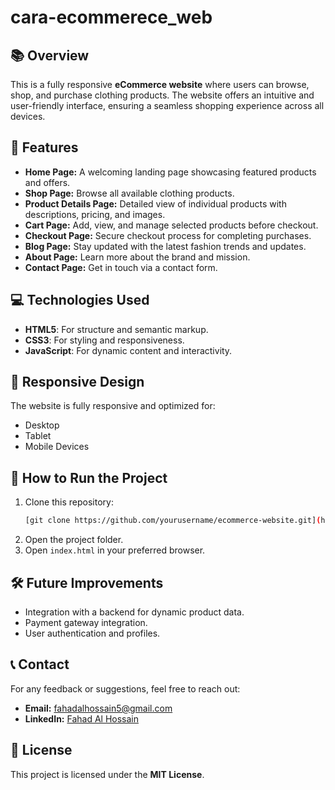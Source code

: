 # cara-ecommerece_web

## 📚 **Overview**

This is a fully responsive **eCommerce website** where users can browse, shop, and purchase clothing products. The website offers an intuitive and user-friendly interface, ensuring a seamless shopping experience across all devices.

## 🌟 **Features**

- **Home Page:** A welcoming landing page showcasing featured products and offers.
- **Shop Page:** Browse all available clothing products.
- **Product Details Page:** Detailed view of individual products with descriptions, pricing, and images.
- **Cart Page:** Add, view, and manage selected products before checkout.
- **Checkout Page:** Secure checkout process for completing purchases.
- **Blog Page:** Stay updated with the latest fashion trends and updates.
- **About Page:** Learn more about the brand and mission.
- **Contact Page:** Get in touch via a contact form.

## 💻 **Technologies Used**

- **HTML5**: For structure and semantic markup.
- **CSS3**: For styling and responsiveness.
- **JavaScript**: For dynamic content and interactivity.

## 📱 **Responsive Design**

The website is fully responsive and optimized for:

- Desktop
- Tablet
- Mobile Devices

## 🚀 **How to Run the Project**

1. Clone this repository:
   ```bash
   [git clone https://github.com/yourusername/ecommerce-website.git](https://github.com/FahadAlHossain/ecommerce_web.git)
   ```
2. Open the project folder.
3. Open `index.html` in your preferred browser.

## 🛠️ **Future Improvements**

- Integration with a backend for dynamic product data.
- Payment gateway integration.
- User authentication and profiles.

## 📞 **Contact**

For any feedback or suggestions, feel free to reach out:

- **Email:** [fahadalhossain5@gmail.com](mailto\:fahadalhossain5@gmail.com)
- **LinkedIn:** [Fahad Al Hossain](#)

## 📄 **License**

This project is licensed under the **MIT License**.


